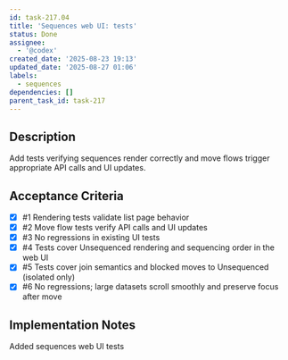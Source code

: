 ```yaml
---
id: task-217.04
title: 'Sequences web UI: tests'
status: Done
assignee:
  - '@codex'
created_date: '2025-08-23 19:13'
updated_date: '2025-08-27 01:06'
labels:
  - sequences
dependencies: []
parent_task_id: task-217
---
```


## Description

Add tests verifying sequences render correctly and move flows trigger appropriate API calls and UI updates.

## Acceptance Criteria
<!-- AC:BEGIN -->
- [x] #1 Rendering tests validate list page behavior
- [x] #2 Move flow tests verify API calls and UI updates
- [x] #3 No regressions in existing UI tests
- [x] #4 Tests cover Unsequenced rendering and sequencing order in the web UI
- [x] #5 Tests cover join semantics and blocked moves to Unsequenced (isolated only)
- [x] #6 No regressions; large datasets scroll smoothly and preserve focus after move
<!-- AC:END -->

## Implementation Notes

Added sequences web UI tests
